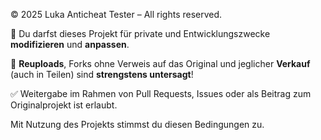 © 2025 Luka Anticheat Tester – All rights reserved.

🔧 Du darfst dieses Projekt für private und Entwicklungszwecke **modifizieren** und **anpassen**.

🚫 **Reuploads**, Forks ohne Verweis auf das Original und jeglicher **Verkauf** (auch in Teilen) sind **strengstens untersagt**!

✅ Weitergabe im Rahmen von Pull Requests, Issues oder als Beitrag zum Originalprojekt ist erlaubt.

Mit Nutzung des Projekts stimmst du diesen Bedingungen zu.

